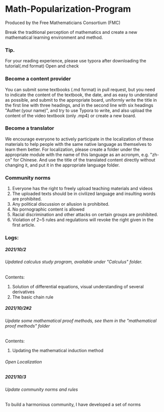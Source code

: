 # Math-Popularization-Program

Produced by the Free Mathematicians Consortium (FMC)

Break the traditional perception of mathematics and create a new mathematical learning environment and method.<br>

### Tip.

For your reading experience, please use typora after downloading the tutorial(.md format) Open and check

### Become a content provider

You can submit some textbooks (.md format) in pull request, but you need to indicate the content of the textbook, the date, and as easy to understand as possible, and submit to the appropriate board, uniformly write the title in the first line with three headings, and in the second line with six headings "Auther:(your name)", and try to use Typora to write, and also upload the content of the video textbook (only .mp4) or create a new board.

### Become a translator

We encourage everyone to actively participate in the localization of these materials to help people with the same native language as themselves to learn them better. For localization, please create a folder under the appropriate module with the name of this language as an acronym, e.g. "zh-cn" for Chinese. And use the title of the translated content directly without changing it, and put it in the appropriate language folder.

### Community norms

1. Everyone has the right to freely upload teaching materials and videos
2. The uploaded texts should be in civilized language and insulting words are prohibited.
3. Any political discussion or allusion is prohibited.
4. No pornographic content is allowed
5. Racial discrimination and other attacks on certain groups are prohibited.
6. Violation of 2~5 rules and regulations will revoke the right given in the first article.

### Logs:

##### 2021/10/2

###### Updated calculus study program, available under "Calculus" folder.

Contents:

1. Solution of differential equations, visual understanding of several derivatives
2. The basic chain rule

##### 2021/10/2#2

###### Update some mathematical proof methods, see them in the "mathematical proof methods" folder

Contents:

1. Updating the mathematical induction method

###### Open Localization

##### 2021/10/3

###### Update community norms and rules

To build a harmonious community, I have developed a set of norms

